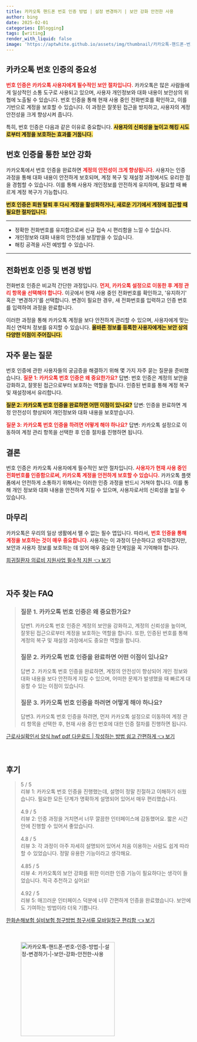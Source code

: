 ```yaml
---
title: 카카오톡 핸드폰 번호 인증 방법 | 설정 변경하기 | 보안 강화 안전한 사용
author: bing
date: 2025-02-01
categories: [Blogging]
tags: [writing]
render_with_liquid: false
image: 'https://aptwhite.github.io/assets/img/thumbnail/카카오톡-핸드폰-번호-인증-방법-|-설정-변경하기-|-보안-강화-안전한-사용.webp'
---
```



<h2 id='카카오톡_번호_인증의_중요성'>카카오톡 번호 인증의 중요성</h2>

<p><b><span style="color: #ee2323;">번호 인증은 카카오톡 사용자에게 필수적인 보안 절차입니다.</span></b> 카카오톡은 많은 사람들에게 일상적인 소통 도구로 사용되고 있으며, 사용자 개인정보와 대화 내용이 보안상의 위협에 노출될 수 있습니다. 번호 인증을 통해 현재 사용 중인 전화번호를 확인하고, 이를 기반으로 계정을 보호할 수 있습니다. 이 과정은 잘못된 접근을 방지하고, 사용자의 계정 안전성을 크게 향상시켜 줍니다. </p>

<p>특히, 번호 인증은 다음과 같은 이유로 중요합니다. <b><span style="background-color: #ffe066;">사용자의 신뢰성을 높이고 해킹 시도로부터 계정을 보호하는 효과를 거둡니다.</span></b></p>

<h2 id='번호_인증을_통한_보안_강화'>번호 인증을 통한 보안 강화</h2>

<p>카카오톡에서 번호 인증을 완료하면 <b><span style="color: #ee2323;">계정의 안전성이 크게 향상됩니다.</span></b> 사용자는 인증 과정을 통해 대화 내용이 안전하게 보호되며, 계정 복구 및 재설정 과정에서도 유리한 점을 경험할 수 있습니다. 이를 통해 사용자 개인정보를 안전하게 유지하며, 필요할 때 빠르게 계정 복구가 가능합니다.</p>

<p><b><span style="background-color: #ffe066;">번호 인증은 회원 탈퇴 후 다시 계정을 활성화하거나, 새로운 기기에서 계정에 접근할 때 필요한 절차입니다.</span></b></p>

<hr />

<ul>
    <li>정확한 전화번호를 유지함으로써 신규 접속 시 편리함을 느낄 수 있습니다.</li>
    <li>개인정보와 대화 내용의 안전성을 보장받을 수 있습니다.</li>
    <li>해킹 공격을 사전 예방할 수 있습니다.</li>
</ul>

<hr />

<h2 id='전화번호_인증_및_변경_방법'>전화번호 인증 및 변경 방법</h2>

<p>전화번호 인증은 비교적 간단한 과정입니다. <b><span style="color: #ee2323;">먼저, 카카오톡 설정으로 이동한 후 계정 관리 항목을 선택해야 합니다.</span></b> 이곳에서 현재 사용 중인 전화번호를 확인하고, '유지하기' 혹은 '변경하기'를 선택합니다. 변경이 필요한 경우, 새 전화번호를 입력하고 인증 번호를 입력하여 과정을 완료합니다.</p>

<p>이러한 과정을 통해 카카오톡 계정을 보다 안전하게 관리할 수 있으며, 사용자에게 맞는 최신 연락처 정보를 유지할 수 있습니다. <b><span style="background-color: #ffe066;">올바른 정보를 등록한 사용자에게는 보안 상의 다양한 이점이 주어집니다.</span></b></p>

<h2 id='자주_묻는_질문'>자주 묻는 질문</h2>

<p>번호 인증에 관한 사용자들의 궁금증을 해결하기 위해 몇 가지 자주 묻는 질문을 준비했습니다. <b><span style="color: #ee2323;">질문 1: 카카오톡 번호 인증은 왜 중요한가요?</span></b> 답변: 번호 인증은 계정의 보안을 강화하고, 잘못된 접근으로부터 보호하는 역할을 합니다. 인증된 번호를 통해 계정 복구 및 재설정에서 유리합니다.</p>

<p><b><span style="background-color: #ffe066;">질문 2: 카카오톡 번호 인증을 완료하면 어떤 이점이 있나요?</span></b> 답변: 인증을 완료하면 계정 안전성이 향상되어 개인정보와 대화 내용을 보호받습니다.</p>

<p><b><span style="color: #ee2323;">질문 3: 카카오톡 번호 인증을 하려면 어떻게 해야 하나요?</span></b> 답변: 카카오톡 설정으로 이동하여 계정 관리 항목을 선택한 후 인증 절차를 진행하면 됩니다.</p>

<h2 id='결론'>결론</h2>

<p>번호 인증은 카카오톡 사용자에게 필수적인 보안 절차입니다. <b><span style="color: #ee2323;">사용자가 현재 사용 중인 전화번호를 인증함으로써, 카카오톡 계정을 안전하게 보호할 수 있습니다.</span></b> 카카오톡 플랫폼에서 안전하게 소통하기 위해서는 이러한 인증 과정을 반드시 거쳐야 합니다. 이를 통해 개인 정보와 대화 내용을 안전하게 지킬 수 있으며, 사용자로서의 신뢰성을 높일 수 있습니다.</p>

<h2 id='마무리'>마무리</h2>

<p>카카오톡은 우리의 일상 생활에서 뗄 수 없는 필수 앱입니다. 따라서, <b><span style="color: #ee2323;">번호 인증을 통해 계정을 보호하는 것이 매우 중요합니다.</span></b> 사용자는 이 과정이 단순하다고 생각하겠지만, 보안과 사용자 정보를 보호하는 데 있어 매우 중요한 단계임을 꼭 기억해야 합니다.</p>


<p><a class="click-button" title="희귀질환자 의료비 지원사업 필수적 지원" href="https://aptwhite.github.io/posts/%ED%9D%AC%EA%B7%80%EC%A7%88%ED%99%98%EC%9E%90-%EC%9D%98%EB%A3%8C%EB%B9%84-%EC%A7%80%EC%9B%90%EC%82%AC%EC%97%85-%ED%95%84%EC%88%98%EC%A0%81-%EC%A7%80%EC%9B%90/" rel="dofollow">희귀질환자 의료비 지원사업 필수적 지원 👈 보기</a></p><br>
<h2 id='자주_찾는_FAQ'>자주 찾는 FAQ</h2>
<div itemscope="" itemtype="https://schema.org/FAQPage">
<blockquote>
<div itemscope="" itemprop="mainEntity" itemtype="https://schema.org/Question">
<h3 itemprop="name">질문 1. 카카오톡 번호 인증은 왜 중요한가요?</h3>
<div itemscope="" itemprop="acceptedAnswer" itemtype="https://schema.org/Answer">
<span itemprop="text">
<p>답변1. 카카오톡 번호 인증은 계정의 보안을 강화하고, 계정의 신뢰성을 높이며, 잘못된 접근으로부터 계정을 보호하는 역할을 합니다. 또한, 인증된 번호를 통해 계정의 복구 및 재설정 과정에서도 중요한 역할을 합니다.</p>
</span>
</div>
</div>
<div itemscope="" itemprop="mainEntity" itemtype="https://schema.org/Question">
<h3 itemprop="name">질문 2. 카카오톡 번호 인증을 완료하면 어떤 이점이 있나요?</h3>
<div itemscope="" itemprop="acceptedAnswer" itemtype="https://schema.org/Answer">
<span itemprop="text">
<p>답변 2. 카카오톡 번호 인증을 완료하면, 계정의 안전성이 향상되어 개인 정보와 대화 내용을 보다 안전하게 지킬 수 있으며, 어떠한 문제가 발생했을 때 빠르게 대응할 수 있는 이점이 있습니다.</p>
</span>
</div>
</div>
<div itemscope="" itemprop="mainEntity" itemtype="https://schema.org/Question">
<h3 itemprop="name">질문 3. 카카오톡 번호 인증을 하려면 어떻게 해야 하나요?</h3>
<div itemscope="" itemprop="acceptedAnswer" itemtype="https://schema.org/Answer">
<span itemprop="text">
<p>답변3. 카카오톡 번호 인증을 하려면, 먼저 카카오톡 설정으로 이동하여 계정 관리 항목을 선택한 후, 현재 사용 중인 번호에 대한 인증 절차를 진행하면 됩니다.</p>
</span>
</div>
</div>
</blockquote>
</div>
<p><a class="click-button" title="근로사실확인서 양식 hwf pdf 다운로드 | 작성하는 방법 쉽고 간편하게" href="https://aptwhite.github.io/posts/%EA%B7%BC%EB%A1%9C%EC%82%AC%EC%8B%A4%ED%99%95%EC%9D%B8%EC%84%9C-%EC%96%91%EC%8B%9D-hwf-pdf-%EB%8B%A4%EC%9A%B4%EB%A1%9C%EB%93%9C-%EC%9E%91%EC%84%B1%ED%95%98%EB%8A%94-%EB%B0%A9%EB%B2%95-%EC%89%BD%EA%B3%A0-%EA%B0%84%ED%8E%B8%ED%95%98%EA%B2%8C/" rel="dofollow">근로사실확인서 양식 hwf pdf 다운로드 | 작성하는 방법 쉽고 간편하게 👈 보기</a></p><br>
<h2 id='후기'>후기</h2>
<div itemscope itemtype="https://schema.org/Product">
  <blockquote>
  <div itemprop="review" itemscope itemtype="https://schema.org/Review">
      <div itemprop="reviewRating" itemscope itemtype="https://schema.org/Rating"> <span itemprop="ratingValue">5</span> / <span itemprop="bestRating">5</span> </div>
      <span itemprop="reviewBody">리뷰 1: 카카오톡 번호 인증을 진행했는데, 설명이 정말 친절하고 이해하기 쉬웠습니다. 필요한 모든 단계가 명확하게 설명되어 있어서 매우 편리했습니다.</span>
  </div>
  <br>
  <div itemprop="review" itemscope itemtype="https://schema.org/Review">
      <div itemprop="reviewRating" itemscope itemtype="https://schema.org/Rating"> <span itemprop="ratingValue">4.9</span> / <span itemprop="bestRating">5</span> </div>
      <span itemprop="reviewBody">리뷰 2: 인증 과정을 거치면서 너무 깔끔한 인터페이스에 감동했어요. 짧은 시간 안에 진행할 수 있어서 좋았습니다.</span>
  </div>
  <br>
  <div itemprop="review" itemscope itemtype="https://schema.org/Review">
      <div itemprop="reviewRating" itemscope itemtype="https://schema.org/Rating"> <span itemprop="ratingValue">4.8</span> / <span itemprop="bestRating">5</span> </div>
      <span itemprop="reviewBody">리뷰 3: 각 과정이 아주 자세히 설명되어 있어서 처음 이용하는 사람도 쉽게 따라할 수 있었습니다. 정말 유용한 기능이라고 생각해요.</span>
  </div>
  <br>
  <div itemprop="review" itemscope itemtype="https://schema.org/Review">
      <div itemprop="reviewRating" itemscope itemtype="https://schema.org/Rating"> <span itemprop="ratingValue">4.85</span> / <span itemprop="bestRating">5</span> </div>
      <span itemprop="reviewBody">리뷰 4: 카카오톡의 보안 강화를 위한 이러한 인증 기능이 필요하다는 생각이 들었습니다. 적극 추천하고 싶어요!</span>
  </div>
  <br>
  <div itemprop="review" itemscope itemtype="https://schema.org/Review">
      <div itemprop="reviewRating" itemscope itemtype="https://schema.org/Rating"> <span itemprop="ratingValue">4.92</span> / <span itemprop="bestRating">5</span> </div>
      <span itemprop="reviewBody">리뷰 5: 매끄러운 인터페이스 덕분에 너무 간편하게 인증을 완료했습니다. 보안에도 기여하는 방법이라 더욱 기쁩니다.</span>
  </div>
  </blockquote>
</div>
<p><a class="click-button" title="한화손해보험 실비보험 청구방법 청구서류 모바일청구 편리함" href="https://aptwhite.github.io/posts/%ED%95%9C%ED%99%94%EC%86%90%ED%95%B4%EB%B3%B4%ED%97%98-%EC%8B%A4%EB%B9%84%EB%B3%B4%ED%97%98-%EC%B2%AD%EA%B5%AC%EB%B0%A9%EB%B2%95-%EC%B2%AD%EA%B5%AC%EC%84%9C%EB%A5%98-%EB%AA%A8%EB%B0%94%EC%9D%BC%EC%B2%AD%EA%B5%AC-%ED%8E%B8%EB%A6%AC%ED%95%A8/" rel="dofollow">한화손해보험 실비보험 청구방법 청구서류 모바일청구 편리함 👈 보기</a></p><br>
<figure class="image"><img src="https://aptwhite.github.io/assets/img/thumbnail/카카오톡-핸드폰-번호-인증-방법-|-설정-변경하기-|-보안-강화-안전한-사용.webp" alt="카카오톡-핸드폰-번호-인증-방법-|-설정-변경하기-|-보안-강화-안전한-사용" width="256" height="256"></figure>